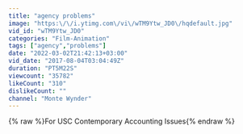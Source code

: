 ```yaml
---
title: "agency problems"
image: "https:\/\/i.ytimg.com\/vi\/wTM9Ytw_JD0\/hqdefault.jpg"
vid_id: "wTM9Ytw_JD0"
categories: "Film-Animation"
tags: ["agency","problems"]
date: "2022-03-02T21:42:13+03:00"
vid_date: "2017-08-04T03:04:49Z"
duration: "PT5M22S"
viewcount: "35782"
likeCount: "310"
dislikeCount: ""
channel: "Monte Wynder"
---
```

{% raw %}For USC Contemporary Accounting Issues{% endraw %}
